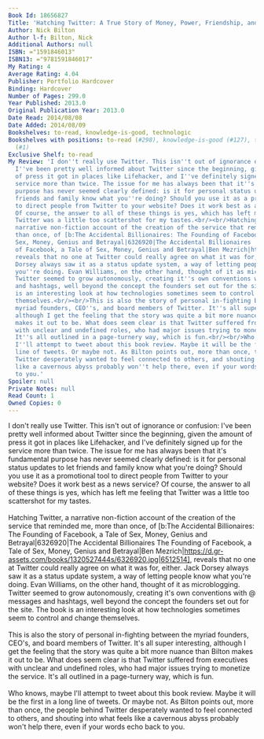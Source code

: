 ```yaml
---
Book Id: 18656827
Title: 'Hatching Twitter: A True Story of Money, Power, Friendship, and Betrayal'
Author: Nick Bilton
Author l-f: Bilton, Nick
Additional Authors: null
ISBN: ="1591846013"
ISBN13: ="9781591846017"
My Rating: 4
Average Rating: 4.04
Publisher: Portfolio Hardcover
Binding: Hardcover
Number of Pages: 299.0
Year Published: 2013.0
Original Publication Year: 2013.0
Date Read: 2014/08/08
Date Added: 2014/08/09
Bookshelves: to-read, knowledge-is-good, technologic
Bookshelves with positions: to-read (#298), knowledge-is-good (#127), technologic
  (#1)
Exclusive Shelf: to-read
My Review: 'I don''t really use Twitter. This isn''t out of ignorance or confusion:
  I''ve been pretty well informed about Twitter since the beginning, given the amount
  of press it got in places like Lifehacker, and I''ve definitely signed up for the
  service more than twice. The issue for me has always been that it''s fundamental
  purpose has never seemed clearly defined: is it for personal status updates to let
  friends and family know what you''re doing? Should you use it as a promotional tool
  to direct people from Twitter to your website? Does it work best as a news service?
  Of course, the answer to all of these things is yes, which has left me feeling that
  Twitter was a little too scattershot for my tastes.<br/><br/>Hatching Twitter, a
  narrative non-fiction account of the creation of the service that reminded me, more
  than once, of [b:The Accidental Billionaires: The Founding of Facebook, a Tale of
  Sex, Money, Genius and Betrayal|6326920|The Accidental Billionaires  The Founding
  of Facebook, a Tale of Sex, Money, Genius and Betrayal|Ben Mezrich|https://d.gr-assets.com/books/1320527444s/6326920.jpg|6512514],
  reveals that no one at Twitter could really agree on what it was for, either. Jack
  Dorsey always saw it as a status update system, a way of letting people know what
  you''re doing. Evan Williams, on the other hand, thought of it as microblogging.
  Twitter seemed to grow autonomously, creating it''s own conventions with @ messages
  and hashtags, well beyond the concept the founders set out for the site. The book
  is an interesting look at how technologies sometimes seem to control and change
  themselves.<br/><br/>This is also the story of personal in-fighting between the
  myriad founders, CEO''s, and board members of Twitter. It''s all super interesting,
  although I get the feeling that the story was quite a bit more nuance than Bilton
  makes it out to be. What does seem clear is that Twitter suffered from executives
  with unclear and undefined roles, who had major issues trying to monetize the service.
  It''s all outlined in a page-turnery way, which is fun.<br/><br/>Who knows, maybe
  I''ll attempt to tweet about this book review. Maybe it will be the first in a long
  line of tweets. Or maybe not. As Bilton points out, more than once, the people behind
  Twitter desperately wanted to feel connected to others, and shouting into what feels
  like a cavernous abyss probably won''t help there, even if your words echo back
  to you.'
Spoiler: null
Private Notes: null
Read Count: 1
Owned Copies: 0
---
```


I don't really use Twitter. This isn't out of ignorance or confusion: I've been pretty well informed about Twitter since the beginning, given the amount of press it got in places like Lifehacker, and I've definitely signed up for the service more than twice. The issue for me has always been that it's fundamental purpose has never seemed clearly defined: is it for personal status updates to let friends and family know what you're doing? Should you use it as a promotional tool to direct people from Twitter to your website? Does it work best as a news service? Of course, the answer to all of these things is yes, which has left me feeling that Twitter was a little too scattershot for my tastes.<br/><br/>Hatching Twitter, a narrative non-fiction account of the creation of the service that reminded me, more than once, of [b:The Accidental Billionaires: The Founding of Facebook, a Tale of Sex, Money, Genius and Betrayal|6326920|The Accidental Billionaires  The Founding of Facebook, a Tale of Sex, Money, Genius and Betrayal|Ben Mezrich|https://d.gr-assets.com/books/1320527444s/6326920.jpg|6512514], reveals that no one at Twitter could really agree on what it was for, either. Jack Dorsey always saw it as a status update system, a way of letting people know what you're doing. Evan Williams, on the other hand, thought of it as microblogging. Twitter seemed to grow autonomously, creating it's own conventions with @ messages and hashtags, well beyond the concept the founders set out for the site. The book is an interesting look at how technologies sometimes seem to control and change themselves.<br/><br/>This is also the story of personal in-fighting between the myriad founders, CEO's, and board members of Twitter. It's all super interesting, although I get the feeling that the story was quite a bit more nuance than Bilton makes it out to be. What does seem clear is that Twitter suffered from executives with unclear and undefined roles, who had major issues trying to monetize the service. It's all outlined in a page-turnery way, which is fun.<br/><br/>Who knows, maybe I'll attempt to tweet about this book review. Maybe it will be the first in a long line of tweets. Or maybe not. As Bilton points out, more than once, the people behind Twitter desperately wanted to feel connected to others, and shouting into what feels like a cavernous abyss probably won't help there, even if your words echo back to you.